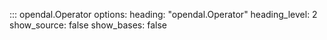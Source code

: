 ::: opendal.Operator
    options:
      heading: "opendal.Operator"
      heading_level: 2
      show_source: false
      show_bases: false
